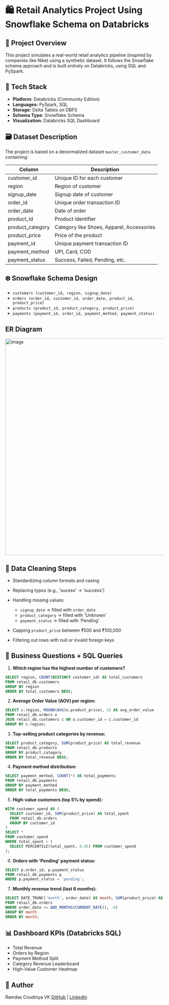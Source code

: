 # 🛍️ Retail Analytics Project Using Snowflake Schema on Databricks

## 📌 Project Overview

This project simulates a real-world retail analytics pipeline (inspired by companies like Nike) using a synthetic dataset. It follows the Snowflake schema approach and is built entirely on Databricks, using SQL and PySpark.

## 🧱 Tech Stack

* **Platform:** Databricks (Community Edition)
* **Languages:** PySpark, SQL
* **Storage:** Delta Tables on DBFS
* **Schema Type:** Snowflake Schema
* **Visualization:** Databricks SQL Dashboard

## 🗃️ Dataset Description

The project is based on a denormalized dataset `master_customer_data` containing:

| Column            | Description                               |
| ----------------- | ----------------------------------------- |
| customer\_id      | Unique ID for each customer               |
| region            | Region of customer                        |
| signup\_date      | Signup date of customer                   |
| order\_id         | Unique order transaction ID               |
| order\_date       | Date of order                             |
| product\_id       | Product identifier                        |
| product\_category | Category like Shoes, Apparel, Accessories |
| product\_price    | Price of the product                      |
| payment\_id       | Unique payment transaction ID             |
| payment\_method   | UPI, Card, COD                            |
| payment\_status   | Success, Failed, Pending, etc.            |

## ❄️ Snowflake Schema Design

* `customers (customer_id, region, signup_date)`
* `orders (order_id, customer_id, order_date, product_id, product_price)`
* `products (product_id, product_category, product_price)`
* `payments (payment_id, order_id, payment_method, payment_status)`

## ER Diagram
<img width="580" height="688" alt="image" src="https://github.com/user-attachments/assets/85ab692c-dc29-46d5-9121-f17ed733215b" />


## 🧽 Data Cleaning Steps

* Standardizing column formats and casing
* Replacing typos (e.g., 'sucess' → 'success')
* Handling missing values:

  * `signup_date` → filled with `order_date`
  * `product_category` → filled with 'Unknown'
  * `payment_status` → filled with 'Pending'
* Capping `product_price` between ₹500 and ₹100,000
* Filtering out rows with null or invalid foreign keys

## 🧠 Business Questions + SQL Queries

1. **Which region has the highest number of customers?**

```sql
SELECT region, COUNT(DISTINCT customer_id) AS total_customers
FROM retail_db.customers
GROUP BY region
ORDER BY total_customers DESC;
```

2. **Average Order Value (AOV) per region:**

```sql
SELECT c.region, ROUND(AVG(o.product_price), 2) AS avg_order_value
FROM retail_db.orders o
JOIN retail_db.customers c ON o.customer_id = c.customer_id
GROUP BY c.region;
```

3. **Top-selling product categories by revenue:**

```sql
SELECT product_category, SUM(product_price) AS total_revenue
FROM retail_db.products
GROUP BY product_category
ORDER BY total_revenue DESC;
```

4. **Payment method distribution:**

```sql
SELECT payment_method, COUNT(*) AS total_payments
FROM retail_db.payments
GROUP BY payment_method
ORDER BY total_payments DESC;
```

5. **High-value customers (top 5% by spend):**

```sql
WITH customer_spend AS (
  SELECT customer_id, SUM(product_price) AS total_spent
  FROM retail_db.orders
  GROUP BY customer_id
)
SELECT *
FROM customer_spend
WHERE total_spent > (
  SELECT PERCENTILE(total_spent, 0.95) FROM customer_spend
);
```

6. **Orders with 'Pending' payment status:**

```sql
SELECT p.order_id, p.payment_status
FROM retail_db.payments p
WHERE p.payment_status = 'pending';
```

7. **Monthly revenue trend (last 6 months):**

```sql
SELECT DATE_TRUNC('month', order_date) AS month, SUM(product_price) AS revenue
FROM retail_db.orders
WHERE order_date >= ADD_MONTHS(CURRENT_DATE(), -6)
GROUP BY month
ORDER BY month;
```

## 📊 Dashboard KPIs (Databricks SQL)

* Total Revenue
* Orders by Region
* Payment Method Split
* Category Revenue Leaderboard
* High-Value Customer Heatmap

## 🔗 Author

Ramdas Coudinya VK
[GitHub](https://github.com/RamdasCoundinya0716) | [LinkedIn](https://www.linkedin.com/in/ramdascoudinya)
